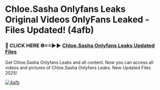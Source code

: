 # Chloe.Sasha Onlyfans Leaks Original Videos 0nlyFans Leaked - Files Updated! (4afb)

<h3>🔴 CLICK HERE 🌐==►► <a href="https://tinyurl.com/2jnfzry5" rel="nofollow">Chloe.Sasha Onlyfans Leaks Updated Files</a></h3>

Get Chloe.Sasha Onlyfans Leaks and all content. Now you can access all videos and pictures of Chloe.Sasha Onlyfans Leaks. New Updated Files 2025!

[![4afb](https://i.imgur.com/GyGTBgg.gif)](https://tinyurl.com/2jnfzry5)
